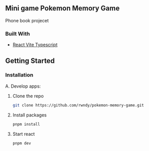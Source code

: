 ## Mini game Pokemon Memory Game

Phone book projecet

### Built With

-   [React Vite Typescript](https://react.dev/)

<!-- GETTING STARTED -->

## Getting Started

### Installation

A. Develop apps:

1. Clone the repo
    ```sh
    git clone https://github.com/rwndy/pokemon-memory-game.git
    ```
2. Install packages
    ```sh
    pnpm install
    ```
3. Start react
    ```sh
    pnpm dev
    ```
